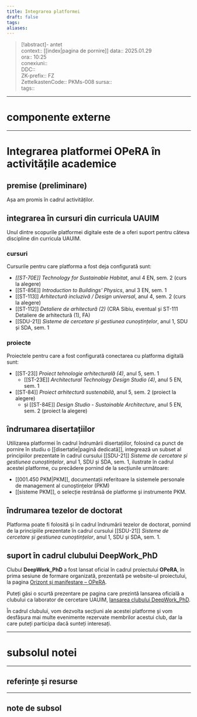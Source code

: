 ```yaml
---
title: Integrarea platformei
draft: false
tags: 
aliases: 
---
```

> [!abstract]- antet  
> context::  [[index|pagina de pornire]]
> data:: 2025.01.29  
> ora:: 10:25  
> conexiuni::  
> DDC::  
> ZK-prefix::  FZ  
> ZettelkastenCode::  PKMs-008
> sursa::  
> tags::  


---
# componente externe


---

# Integrarea platformei OPeRA în activitățile academice
## premise (preliminare)
Așa am promis în cadrul activităților.
## integrarea în cursuri din curricula UAUIM
Unul dintre scopurile platformei digitale este de a oferi suport pentru câteva discipline din curricula UAUIM.
### cursuri
Cursurile pentru care platforma a fost deja configurată sunt:
- *[[ST-70E]] Technology for Sustainable Habitat*, anul 4 EN, sem. 2 (curs la alegere)
- [[ST-85E]] *Introduction to Buildings' Physics*, anul 3 EN, sem. 1
- [[ST-113]] *Arhitectură incluzivă / Design universal*, anul 4, sem. 2 (curs la alegere)
- [[ST-112]] *Detaliere de arhitectură (2)* (CRA Sibiu, eventual și ST-111 Detaliere de arhitectură (1), FA)
- [[SDU-21]] *Sisteme de cercetare și gestiunea cunoștințelor*, anul 1, SDU și SDA, sem. 1
### proiecte
Proiectele pentru care a fost configurată conectarea cu platforma digitală sunt:
- [[ST-23]] *Proiect tehnologie arhitecturală (4)*, anul 5, sem. 1
	- [[ST-23E]] *Architectural Technology Design Studio (4)*, anul 5 EN, sem. 1
- [[ST-84]] *Proiect arhitectură sustenabilă*, anul 5, sem. 2 (proiect la alegere)
	- și [[ST-84E]] *Design Studio - Sustainable Architecture*, anul 5 EN, sem. 2 (proiect la alegere)
## îndrumarea disertațiilor
Utilizarea platformei în cadrul îndrumării disertațiilor, folosind ca punct de pornire în studiu o [[disertatie|pagină dedicată]], integrează un subset al principiilor prezentate în cadrul cursului [[SDU-21]] *Sisteme de cercetare și gestiunea cunoștințelor*, anul 1, SDU și SDA, sem. 1, ilustrate în cadrul acestei platforme, cu precădere pornind de la secțiunile următoare:
- [[001.450 PKM|PKM]], documentații referitoare la sistemele personale de management al cunoștințelor (PKM)
- [[sisteme PKM]], o selecție restrânsă de platforme și instrumente PKM.
## îndrumarea tezelor de doctorat
Platforma poate fi folosită și în cadrul îndrumării tezelor de doctorat, pornind de la principiile prezentate în cadrul cursului [[SDU-21]] *Sisteme de cercetare și gestiunea cunoștințelor*, anul 1, SDU și SDA, sem. 1.
## suport în cadrul clubului DeepWork_PhD
Clubul **DeepWork_PhD** a fost lansat oficial în cadrul proiectului **OPeRA**, în prima sesiune de formare organizată, prezentată pe website-ul proiectului, la pagina [Orizont și manifestare – OPeRA](https://opera-phd.org/orizont-si-manifestare/).

Puteți găsi o scurtă prezentare pe pagina care prezintă lansarea oficială a clubului ca laborator de cercetare UAUIM, [lansarea clubului DeepWork_PhD](https://opera-phd.org/s1-3/).

În cadrul clubului, vom dezvolta secțiuni ale acestei platforme și vom desfășura mai multe evenimente rezervate membrilor acestui club, dar la care puteți participa dacă sunteți interesați. 


---
# subsolul notei
---
## referințe și resurse


---
## note de subsol  